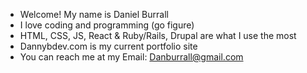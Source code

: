 - Welcome! My name is Daniel Burrall
- I love coding and programming (go figure)
- HTML, CSS, JS, React & Ruby/Rails, Drupal are what I use the most
- Dannybdev.com is my current portfolio site
- You can reach me at my Email: Danburrall@gmail.com 

<!---
Dburrall/Dburrall is a ✨ special ✨ repository because its `README.md` (this file) appears on your GitHub profile.
You can click the Preview link to take a look at your changes.
--->
